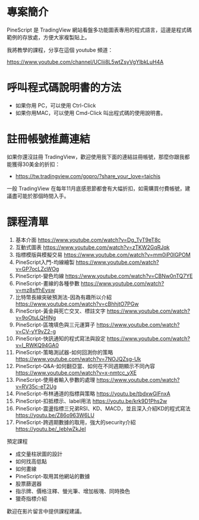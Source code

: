 # 專案簡介

PineScript 是 TradingView 網站看盤多功能圖表專用的程式語言，這邊是程式碼範例的存放處，方便大家複製貼上。

我將教學的課程，分享在這個 youtube 頻道：

https://www.youtube.com/channel/UCIii8L5wtZsyVgYlbkLuH4A

# 呼叫程式碼說明書的方法

* 如果你用 PC，可以使用 Ctrl-Click
* 如果你用MAC，可以使用 Cmd-Click
叫出程式碼的使用說明書。

# 註冊帳號推薦連結

如果你還沒註冊 TradingView，歡迎使用我下面的連結註冊帳號，那麼你跟我都能獲得30美金的折扣：

* https://tw.tradingview.com/gopro/?share_your_love=taichis

一般 TradingView 在每年11月底感恩節都會有大幅折扣，如需購買付費帳號，建議盡可能於那個時間入手。

# 課程清單

1. 基本介面  https://www.youtube.com/watch?v=Dg_TyT9eT8c
2. 互動式圖表 https://www.youtube.com/watch?v=zTKW2GqRJqk
3. 指標模版與模擬交易 https://www.youtube.com/watch?v=mm0iP0lGPOM
4. PineScript入門-均線繪製 https://www.youtube.com/watch?v=GP7ocLZcWOg
5. PineScript-變色均線 https://www.youtube.com/watch?v=CBNw0nTQ7YE
6. PineScript-畫線的各種參數 https://www.youtube.com/watch?v=mz8sffhEysw
7. 比特幣長線突破預測法-因為有趣所以介紹 https://www.youtube.com/watch?v=cBhhjtO7PGw
8. PineScript-黃金與死亡交叉、標註文字  https://www.youtube.com/watch?v=9oOtuLQHlNg
9. PineScript-區塊填色與三元運算子  https://www.youtube.com/watch?v=CV-yY9vZ2-g
10. PineScript-快訊通知的程式寫法與設定  https://www.youtube.com/watch?v=I_RWKQ94GA0
11. PineScript-策略測試器-如何回測你的策略 https://www.youtube.com/watch?v=7NOJQZsg-Uk
12. PineScript-Q&A-如何翻亞當、如何在不同週期顯示不同內容  https://www.youtube.com/watch?v=x-nmtcc_yXE
13. PineScript-使用者輸入參數的處理 https://www.youtube.com/watch?v=RV35c-eT2Ug
14. PineScript-布林通道的指標與策略 https://youtu.be/tbdxwGlFnxA
15. PineScript-扣抵標示、label用法 https://youtu.be/krk9D1Phs2w
16. PineScript-震盪指標三兄弟RSI、KD、MACD，並且深入介紹KD的程式寫法 https://youtu.be/Z86o963W6LU
17. PineScript-跨週期數據的取用，強大的security介紹 https://youtu.be/_IebIwZkJeI


預定課程

* 成交量柱狀圖的設計
* 如何找高低點
* 如何畫線
* PineScript-取用其他網站的數據
* 股票篩選器
* 指示牌、價格注釋、螢光筆、增加板塊、同時換色
* 獵奇指標介紹

歡迎在影片留言中提供課程建議。




